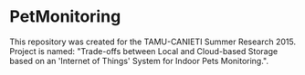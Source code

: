 # PetMonitoring

This repository was created for the TAMU-CANIETI Summer Research 2015. Project is named: "Trade-offs between Local and Cloud-based Storage based on an 'Internet of Things' System for Indoor Pets Monitoring.".

